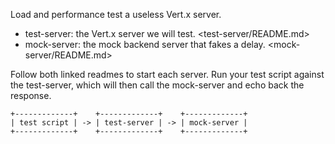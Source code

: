 Load and performance test a useless Vert.x server.

- test-server: the Vert.x server we will test. <test-server/README.md>
- mock-server: the mock backend server that fakes a delay. <mock-server/README.md>

Follow both linked readmes to start each server.
Run your test script against the test-server,
which will then call the mock-server and echo back the response.

```
+-------------+    +-------------+    +-------------+
| test script | -> | test-server | -> | mock-server |
+-------------+    +-------------+    +-------------+
```
